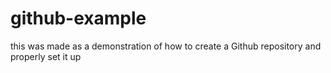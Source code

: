 # github-example
this was made as a demonstration of how to create a Github repository and properly set it up
